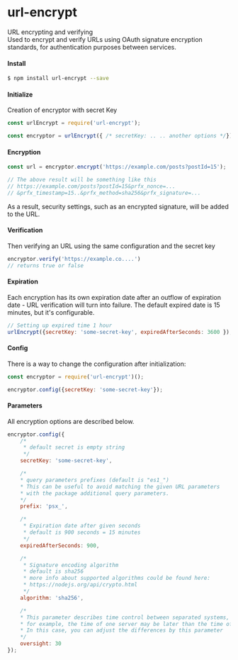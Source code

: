 
url-encrypt
==========

URL encrypting and verifying  
Used to encrypt and verify URLs using OAuth signature encryption standards, for authentication purposes between services.

#### Install

```sh
$ npm install url-encrypt --save
```

#### Initialize

Creation of encryptor with secret Key

```javascript
const urlEncrypt = require('url-encrypt');

const encryptor = urlEncrypt({ /* secretKey: .. .. another options */});
```

#### Encryption

```javascript
const url = encryptor.encrypt('https://example.com/posts?postId=15');

// The above result will be something like this
// https://example.com/posts?postId=15&prfx_nonce=...
// &prfx_timestamp=15..&prfx_method=sha256&prfx_signature=...
```

As a result, security settings, such as an encrypted signature, will be added to the URL.

#### Verification

Then verifying an URL using the same configuration and the secret key

```javascript
encryptor.verify('https://example.co....')
// returns true or false
```

#### Expiration

Each encryption has its own expiration date after an outflow of expiration date - URL verification will turn into failure.
The default expired date is 15 minutes, but it's configurable.

```javascript
// Setting up expired time 1 hour
urlEncrypt({secretKey: 'some-secret-key', expiredAfterSeconds: 3600 });
```

#### Config

There is a way to change the configuration after initialization:

```javascript
const encryptor = require('url-encrypt')();

encryptor.config({secretKey: 'some-secret-key'});
```

#### Parameters
 
All encryption options are described below. 

```javascript
encryptor.config({
    /*
     * default secret is empty string
     */
    secretKey: 'some-secret-key',

    /*
    * query parameters prefixes (default is "es1_")
    * This can be useful to avoid matching the given URL parameters 
    * with the package additional query parameters.
    */
    prefix: 'psx_',

    /*
     * Expiration date after given seconds 
     * default is 900 seconds = 15 minutes
     */
    expiredAfterSeconds: 900,

    /*
     * Signature encoding algorithm
     * default is sha256
     * more info about supported algorithms could be found here: 
     * https://nodejs.org/api/crypto.html
     */
    algorithm: 'sha256',

    /*
    * This parameter describes time control between separated systems, using different machines.
    * for example, the time of one server may be later than the time of another server 
    * In this case, you can adjust the differences by this parameter
    */
    oversight: 30
});
```
